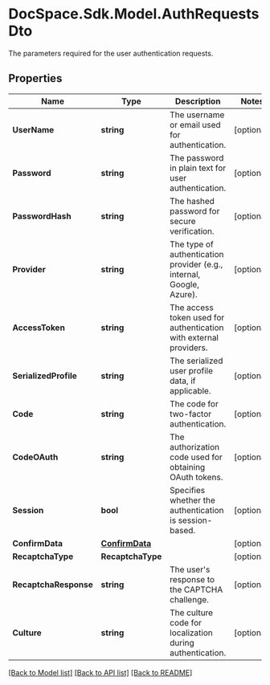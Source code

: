 # DocSpace.Sdk.Model.AuthRequestsDto
The parameters required for the user authentication requests.

## Properties

Name | Type | Description | Notes
------------ | ------------- | ------------- | -------------
**UserName** | **string** | The username or email used for authentication. | [optional] 
**Password** | **string** | The password in plain text for user authentication. | [optional] 
**PasswordHash** | **string** | The hashed password for secure verification. | [optional] 
**Provider** | **string** | The type of authentication provider (e.g., internal, Google, Azure). | [optional] 
**AccessToken** | **string** | The access token used for authentication with external providers. | [optional] 
**SerializedProfile** | **string** | The serialized user profile data, if applicable. | [optional] 
**Code** | **string** | The code for two-factor authentication. | [optional] 
**CodeOAuth** | **string** | The authorization code used for obtaining OAuth tokens. | [optional] 
**Session** | **bool** | Specifies whether the authentication is session-based. | [optional] 
**ConfirmData** | [**ConfirmData**](ConfirmData.md) |  | [optional] 
**RecaptchaType** | **RecaptchaType** |  | [optional] 
**RecaptchaResponse** | **string** | The user&#39;s response to the CAPTCHA challenge. | [optional] 
**Culture** | **string** | The culture code for localization during authentication. | [optional] 

[[Back to Model list]](../README.md#documentation-for-models) [[Back to API list]](../README.md#documentation-for-api-endpoints) [[Back to README]](../README.md)

